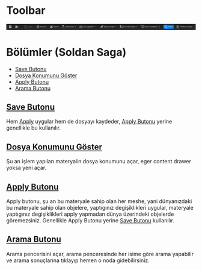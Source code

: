 # Toolbar
<img src="../../../Dosyalar/Materyal_Editor_Toolbar.jpg">



# Bölümler (Soldan Saga)

* [Save Butonu](#save-butonu)
* [Dosya Konumunu Göster](#dosya-konumunu-g%C3%B6ster)
* [Apply Butonu](#apply-butonu)
* [Arama Butonu](#arama-butonu)




## [Save Butonu]()
Hem [Apply](#apply-butonu) uygular hem de dosyayı kaydeder, [Apply Butonu](#apply-butonu) yerine genellikle bu kullanılır.

## [Dosya Konumunu Göster]()
Şu an işlem yapılan materyalin dosya konumunu açar, eger content drawer yoksa yeni açar.

## [Apply Butonu]()
Apply butonu, şu an bu materyale sahip olan her meshe, yani dünyanızdaki bu materyale sahip olan objelere, yaptıgınız degişiklikleri uygular, materyale yaptıgınız degişiklikleri apply yapmadan dünya üzerindeki objelerde göremezsiniz. Genellikle Apply Butonu yerine [Save Butonu](#save-butonu) kullanılır.

## [Arama Butonu]()
Arama pencerisini açar, arama penceresinde her isime göre arama yapabilir ve arama sonuçlarına tıklayıp hemen o noda gidebilirsiniz.
